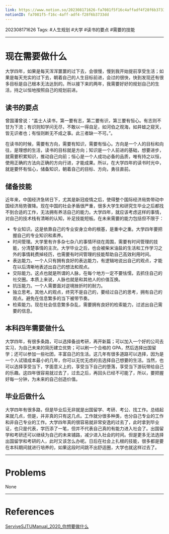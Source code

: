 ```yaml
---
link: https://www.notion.so/202308171626-fa7081f5f16c4affadf4f28f6b3733dd
notionID: fa7081f5-f16c-4aff-adf4-f28f6b3733dd
---
```

202308171626
Tags: #人生规划 #大学 #读书的要点 #需要的技能

--- 
# 现在需要做什么
大学四年，如果是每天浑浑噩噩的过下去，会很慢，慢到我开始提前享受生活；如果是每天充实的过下去，朝着自己的人生目标前进，会过的很快，快到发现还有很多目标是自己根本无法达到的。所以接下来的两年，我需要好好的规划自己的生活，持之以恒地按照自己的规划前进。

## 读书的要点
曾国潘曾说：“盖士人读书，第一要有志，第二要有识，第三要有恒心。有志则不甘为下流；有识则知学问无尽，不敢以一得自足，如河伯之观海，如井蛙之窥天，皆无识者也；有恒则断无不成之事。此三者缺一不可。”。

在读书的时候，需要有方向，需要有知识，需要有恒心。方向是一个人的目标和向往，是理想的生活，读书的目标就是方向；知识是一个人前进的基础，想要进步，就需要积累知识，推动自己向前；恒心是一个人成功必备的品质，唯有持之以恒，使用正确的方法向正确的方向行进，才能成果。所以，在大学四年的读书时光中，就是要怀有恒心，储备知识，朝着自己的目标、方向，勇往直前。

## 储备技能
近年来，中国经济急转日下，尤其是新冠疫情之后，使得整个国际经济局势带动中国经济局势骤降。现在中国的社会矛盾很严重，很多大学生和研究生毕业之后都找不到合适的工作，无法拥有养活自己的能力。大学四年，就应该考虑这样的事情，对自己的技术栈有清晰的认知，补足技能短板。在未来需要的能力包括但不限于：

- 专业知识。这是依靠自己的专业安身立命的根基，是重中之重。大学四年要把握自己的专业知识和素养。
- 时间管理。大学里有许多杂七杂八的事情环绕在周围，需要有时间管理的技能，分清楚事情的主次。大学毕业之后，也会被柴米油盐的生活和工作学习之外的事情耗费掉经历，也需要有时间管理的技能帮助自己高效利用时间。
- 表达能力。一个人只有拥有良好的表达能力，有逻辑地说出自己的观点，才能在以后清晰地表述出自己的想法和观点。
- 交际能力。这点也就是所谓的人脉，在每个地方一定不要怯懦，去抓住自己的社交圈。本质上来说，人脉也就是和其他人的价值互换。
- 抗压能力。一个人需要面对逆境挫折时的耐力。
- 独立思考。其他人的观点，终究不是自己的，要经过自己的思考，拥有自己的观点。避免在信息繁多的当下被带节奏。
- 检索能力。现在社会信息繁多杂乱，需要拥有良好的检索能力，过滤出自己需要的信息。

## 本科四年需要做什么
大学四年，有很多条路，可以选择备战考研，再开新篇；可以加入一个好的公司去实习，为自己未来的简历建立优势；可以刷一个合格的 GPA，然后选择出国留学；还可以参加一些社团，丰富自己的生活。这几年有很多道路可以选择，因为是一个人试错成本最小的几年，你可以无忧无虑的去选择自己想要的生活。当然，也可以选择享受当下，字面意义上的，享受当下自己的堕落，享受当下游玩带给自己的乐趣。这四年很容易就过去了，过去之后，再回头已经不可能了，所以，要把握好每一分钟，为未来的自己创造价值。

## 毕业后做什么
大学四年有很多路，但是毕业后无非就是出国留学、考研、考公、找工作。总结起来就几点，但是，并非真的只有这几点。工作就分很多种类，也分自己专业的工作和非自己专业的工作。大学四年真的很容易就非常安逸的过去了，此时拿到毕业证，也只是代表，学历添了一笔，但并不代表自己真的有能力进入社会了。出国留学和考研还可以继续为自己的未来铺路，减少进入社会的时间。但是更多无法选择出国留学和考研的人，此时又该怎么办呢。日后在社会上扎根的技能，很多都是要在本科期间就进行培养的，如果这段时间跳不出舒适圈，大学也就这样过去了。


---
# Problems
None

---
# References
[ServiveSJTUManual_2020_你想要做什么](https://survivesjtu.gitbook.io/survivesjtumanual/li-zhi-pian/ben-ke-si-nian-yao-zuo-shen-me#bai-tuo-kao-bai-laixde-xin-tai-yi-ji-yi-wang-bei-guan-shu-de-xian-xing-gao-kao-si-wei)